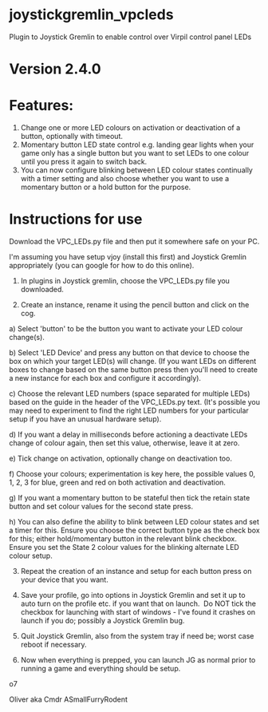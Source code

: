 # joystickgremlin_vpcleds
Plugin to Joystick Gremlin to enable control over Virpil control panel LEDs

# Version 2.4.0

# Features: 
1) Change one or more LED colours on activation or deactivation of a button, optionally with timeout.
2) Momentary button LED state control e.g. landing gear lights when your game only has a single button but you want to set LEDs to one colour until you press it again to switch back.
3) You can now configure blinking between LED colour states continually with a timer setting and also choose whether you want to 
use a momentary button or a hold button for the purpose.

# Instructions for use
Download the VPC_LEDs.py file and then put it somewhere safe on your PC.

I'm assuming you have setup vjoy (install this first) and Joystick Gremlin appropriately (you can google for how to do this online).

1) In plugins in Joystick gremlin, choose the VPC_LEDs.py file you downloaded.

2) Create an instance, rename it using the pencil button and click on the cog.

a) Select 'button' to be the button you want to activate your LED colour change(s).

b) Select 'LED Device' and press any button on that device to choose the box on which your target LED(s) will change.  (If you want LEDs on different boxes to change based on the same button press then you'll need to create a new instance for each box and configure it accordingly).

c) Choose the relevant LED numbers (space separated for multiple LEDs) based on the guide in the header of the VPC_LEDs.py text.
(It's possible you may need to experiment to find the right LED numbers for your particular setup if you have an unusual hardware setup).

d) If you want a delay in milliseconds before actioning a deactivate LEDs change of colour again, then set this value, otherwise, leave it at zero.

e) Tick change on activation, optionally change on deactivation too.

f) Choose your colours; experimentation is key here, the possible values 0, 1, 2, 3 for blue, green and red on both activation and deactivation.

g) If you want a momentary button to be stateful then tick the retain state button and set colour values for the second state press.

h) You can also define the ability to blink between LED colour states and set a timer for this.  Ensure you choose the correct button type as the check box for this; either hold/momentary button in the relevant blink checkbox.  Ensure you set the State 2 colour values for the blinking alternate LED colour setup.

3) Repeat the creation of an instance and setup for each button press on your device that you want.

4) Save your profile, go into options in Joystick Gremlin and set it up to auto turn on the profile etc. if you want that on launch.  Do NOT tick the checkbox for launching with start of windows - I've found it crashes on launch if you do; possibly a Joystick Gremlin bug.

5) Quit Joystick Gremlin, also from the system tray if need be; worst case reboot if necessary.

6) Now when everything is prepped, you can launch JG as normal prior to running a game and everything should be setup.

o7

Oliver aka Cmdr ASmallFurryRodent
